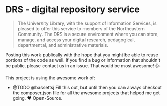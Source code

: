 DRS - digital repository service 
============================

> The University Library, with the support of Information Services, is pleased to offer this service to members of the Northeastern Community. The DRS is a secure environment where you can store, manage, and access your digital research, pedagogical, departmental, and administrative materials.

Posting this work publically with the hope that you might be able to reuse portions of the code as well. If you find a bug or information that shouldn't be public, please contact us in an issue. That would be most awesome! :thumbsup:

This project is using the awesome work of:

* @TODO @bassettsj Fill this out, but until then you can always checkout the composer.json file for all the awesome projects that helped me get going. :heart: Open-Source.


